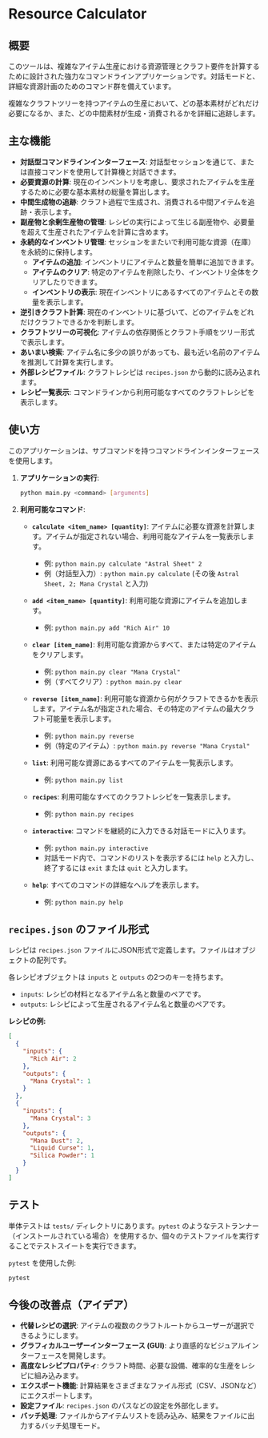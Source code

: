 # Resource Calculator

## 概要

このツールは、複雑なアイテム生産における資源管理とクラフト要件を計算するために設計された強力なコマンドラインアプリケーションです。対話モードと、詳細な資源計画のためのコマンド群を備えています。

複雑なクラフトツリーを持つアイテムの生産において、どの基本素材がどれだけ必要になるか、また、どの中間素材が生成・消費されるかを詳細に追跡します。

## 主な機能

-   **対話型コマンドラインインターフェース**: 対話型セッションを通じて、または直接コマンドを使用して計算機と対話できます。
-   **必要資源の計算**: 現在のインベントリを考慮し、要求されたアイテムを生産するために必要な基本素材の総量を算出します。
-   **中間生成物の追跡**: クラフト過程で生成され、消費される中間アイテムを追跡・表示します。
-   **副産物と余剰生産物の管理**: レシピの実行によって生じる副産物や、必要量を超えて生産されたアイテムを計算に含めます。
-   **永続的なインベントリ管理**: セッションをまたいで利用可能な資源（在庫）を永続的に保持します。
    -   **アイテムの追加**: インベントリにアイテムと数量を簡単に追加できます。
    -   **アイテムのクリア**: 特定のアイテムを削除したり、インベントリ全体をクリアしたりできます。
    -   **インベントリの表示**: 現在インベントリにあるすべてのアイテムとその数量を表示します。
-   **逆引きクラフト計算**: 現在のインベントリに基づいて、どのアイテムをどれだけクラフトできるかを判断します。
-   **クラフトツリーの可視化**: アイテムの依存関係とクラフト手順をツリー形式で表示します。
-   **あいまい検索**: アイテム名に多少の誤りがあっても、最も近い名前のアイテムを推測して計算を実行します。
-   **外部レシピファイル**: クラフトレシピは `recipes.json` から動的に読み込まれます。
-   **レシピ一覧表示**: コマンドラインから利用可能なすべてのクラフトレシピを表示します。

## 使い方

このアプリケーションは、サブコマンドを持つコマンドラインインターフェースを使用します。

1.  **アプリケーションの実行**:
    ```sh
    python main.py <command> [arguments]
    ```

2.  **利用可能なコマンド**:

    -   **`calculate <item_name> [quantity]`**: アイテムに必要な資源を計算します。アイテムが指定されない場合、利用可能なアイテムを一覧表示します。
        -   例: `python main.py calculate "Astral Sheet" 2`
        -   例（対話型入力）: `python main.py calculate` (その後 `Astral Sheet, 2; Mana Crystal` と入力)

    -   **`add <item_name> [quantity]`**: 利用可能な資源にアイテムを追加します。
        -   例: `python main.py add "Rich Air" 10`

    -   **`clear [item_name]`**: 利用可能な資源からすべて、または特定のアイテムをクリアします。
        -   例: `python main.py clear "Mana Crystal"`
        -   例（すべてクリア）: `python main.py clear`

    -   **`reverse [item_name]`**: 利用可能な資源から何がクラフトできるかを表示します。アイテム名が指定された場合、その特定のアイテムの最大クラフト可能量を表示します。
        -   例: `python main.py reverse`
        -   例（特定のアイテム）: `python main.py reverse "Mana Crystal"`

    -   **`list`**: 利用可能な資源にあるすべてのアイテムを一覧表示します。
        -   例: `python main.py list`

    -   **`recipes`**: 利用可能なすべてのクラフトレシピを一覧表示します。
        -   例: `python main.py recipes`

    -   **`interactive`**: コマンドを継続的に入力できる対話モードに入ります。
        -   例: `python main.py interactive`
        -   対話モード内で、コマンドのリストを表示するには `help` と入力し、終了するには `exit` または `quit` と入力します。

    -   **`help`**: すべてのコマンドの詳細なヘルプを表示します。
        -   例: `python main.py help`

## `recipes.json` のファイル形式

レシピは `recipes.json` ファイルにJSON形式で定義します。ファイルはオブジェクトの配列です。

各レシピオブジェクトは `inputs` と `outputs` の2つのキーを持ちます。

-   `inputs`: レシピの材料となるアイテム名と数量のペアです。
-   `outputs`: レシピによって生産されるアイテム名と数量のペアです。

**レシピの例:**

```json
[
  {
    "inputs": {
      "Rich Air": 2
    },
    "outputs": {
      "Mana Crystal": 1
    }
  },
  {
    "inputs": {
      "Mana Crystal": 3
    },
    "outputs": {
      "Mana Dust": 2,
      "Liquid Curse": 1,
      "Silica Powder": 1
    }
  }
]
```

## テスト

単体テストは `tests/` ディレクトリにあります。`pytest` のようなテストランナー（インストールされている場合）を使用するか、個々のテストファイルを実行することでテストスイートを実行できます。

`pytest` を使用した例:

```sh
pytest
```

## 今後の改善点（アイデア）

-   **代替レシピの選択**: アイテムの複数のクラフトルートからユーザーが選択できるようにします。
-   **グラフィカルユーザーインターフェース (GUI)**: より直感的なビジュアルインターフェースを開発します。
-   **高度なレシピプロパティ**: クラフト時間、必要な設備、確率的な生産をレシピに組み込みます。
-   **エクスポート機能**: 計算結果をさまざまなファイル形式（CSV、JSONなど）にエクスポートします。
-   **設定ファイル**: `recipes.json` のパスなどの設定を外部化します。
-   **バッチ処理**: ファイルからアイテムリストを読み込み、結果をファイルに出力するバッチ処理モード。